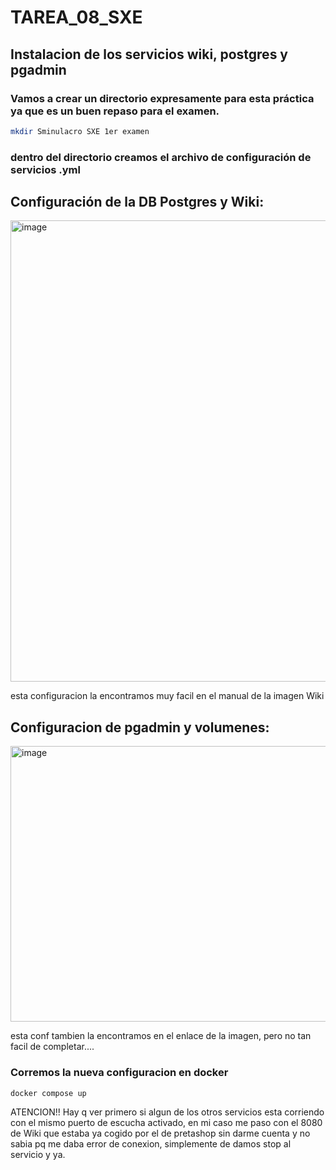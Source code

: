 # TAREA_08_SXE
## Instalacion de los servicios wiki, postgres y pgadmin
### Vamos a crear un directorio expresamente para esta práctica ya que es un buen repaso para el examen.
```bash
mkdir Sminulacro SXE 1er examen
```
### dentro del directorio creamos el archivo de configuración de servicios .yml
## Configuración de la DB Postgres y Wiki:

<img width="530" height="738" alt="image" src="https://github.com/user-attachments/assets/d8471d8f-8078-4f0f-aa23-13c6a100252a" />

esta configuracion la encontramos muy facil en el manual de la imagen Wiki

## Configuracion de pgadmin y volumenes:

<img width="528" height="441" alt="image" src="https://github.com/user-attachments/assets/f870854d-a528-4368-9ed8-5e12b2d7d34e" />

esta conf tambien la encontramos en el enlace de la imagen, pero no tan facil de completar....

### Corremos la nueva configuracion en docker
```bash
docker compose up
```
ATENCION!!
Hay q ver primero si algun de los otros servicios esta corriendo con el mismo puerto de escucha activado, en mi caso me paso con el 8080 de Wiki que estaba ya cogido por el de pretashop sin darme cuenta y no sabia pq me daba error de conexion, simplemente de damos stop al servicio y ya.








